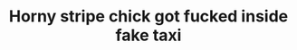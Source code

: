 ---
layout: post
title: Horny stripe chick got fucked inside fake taxi
duration: '10:00'
view: 256
rate: 2
video: 'https://flashservice.xvideos.com/embedframe/23130047'
priority: 0.9
changefreq: daily
---